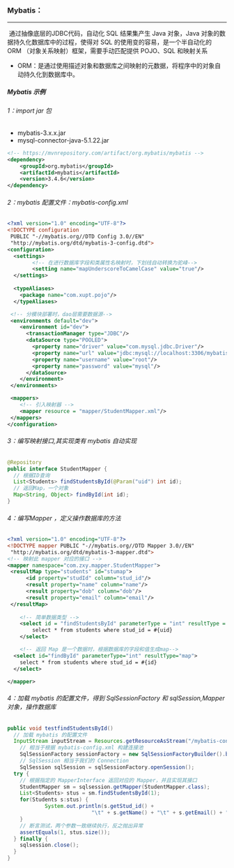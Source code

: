 ### Mybatis：

------

​	通过抽像底层的JDBC代码，自动化 SQL 结果集产生 Java 对象，Java 对象的数据持久化数据库中的过程，使得对 SQL 的使用变的容易，是一个半自动化的 ORM （对象关系映射）框架，需要手动匹配提供 POJO、SQL 和映射关系

- ORM：是通过使用描述对象和数据库之间映射的元数据，将程序中的对象自动持久化到数据库中。

##### Mybatis 示例

###### 1：import jar 包

- mybatis-3.x.x.jar
- mysql-connector-java-5.1.22.jar

```xml
<!-- https://mvnrepository.com/artifact/org.mybatis/mybatis -->
<dependency>
    <groupId>org.mybatis</groupId>
    <artifactId>mybatis</artifactId>
    <version>3.4.6</version>
</dependency>
```

###### 2：mybatis 配置文件：mybatis-config.xml

```xml
<?xml version="1.0" encoding="UTF-8"?>
<!DOCTYPE configuration
 PUBLIC "-//mybatis.org//DTD Config 3.0//EN"
 "http://mybatis.org/dtd/mybatis-3-config.dtd">
<configuration>
  <settings>
        <!-- 在进行数据库字段和类属性名映射时，下划线自动转换为驼峰-->
        <setting name="mapUnderscoreToCamelCase" value="true"/>
  </settings>
  
  <typeAliases>
    <package name="com.xupt.pojo"/>
  </typeAliases>

 <!-- 分模块部署时，dao层需要数据源-->
 <environments default="dev">
    <environment id="dev">
      <transactionManager type="JDBC"/>
      <dataSource type="POOLED">
        <property name="driver" value="com.mysql.jdbc.Driver"/>
        <property name="url" value="jdbc:mysql://localhost:3306/mybatis4?useSSL=true"/>
        <property name="username" value="root"/>
        <property name="password" value="mysql"/>
      </dataSource>
    </environment>
 </environments>

 <mappers>
    <!-- 引入映射器 -->
    <mapper resource = "mapper/StudentMapper.xml"/>
 </mappers>
</configuration>
```

###### 3：编写映射接口,其实现类有 mybatis 自动实现 

```java
@Repository
public interface StudentMapper {
  // 根据ID查询
  List<Students> findStudentsById(@Param("uid") int id);
  // 返回Map，一个对象
  Map<String, Object> findById(int id);
}
```

###### 4：编写Mapper ，定义操作数据库的方法

```xml
<?xml version="1.0" encoding="UTF-8"?>
<!DOCTYPE mapper PUBLIC "-//mybatis.org//DTD Mapper 3.0//EN"
 "http://mybatis.org/dtd/mybatis-3-mapper.dtd">
<!-- 映射此 mapper 对应的接口 -->
<mapper namespace="com.zxy.mapper.StudentMapper">
 <resultMap type="students" id="stumap">
      <id property="studId" column="stud_id"/>
      <result property="name" column="name"/>
      <result property="dob" column="dob"/>
      <result property="email" column="email"/>
 </resultMap>
 
	<!-- 简单数据类型 -->
	<select id = "findStudentsById" parameterType = "int" resultType = "students">
    	select * from students where stud_id = #{uid}
	</select>

	<!-- 返回 Map 是一个数据时，根据数据库的字段和值生成map-->
  <select id="findById" parameterType="int" resultType="map">
    select * from students where stud_id = #{id}
  </select>

</mapper>
```

###### 4：加载 mybatis 的配置文件，得到 SqlSessionFactory 和 sqlSession,Mapper对象，操作数据库

```java
public void testfindStudentsById()
  // 加载 mybatis 的配置文件
  InputStream inputStream = Resources.getResourceAsStream("/mybatis-config.xml");
	// 相当于根据 mybatis-config.xml 构建连接池
	SqlSessionFactory sessionFactory = new SqlSessionFactoryBuilder().build(inputStream);
	// SqlSession 相当于我们的 Connection
	SqlSession sqlSession = sqlSessionFactory.openSession();
  try {
    // 根据指定的 MapperInterface 返回对应的 Mapper，并且实现其接口
    StudentMapper sm = sqlsession.getMapper(StudentMapper.class);
    List<Students> stus = sm.findStudentsById(1);
    for(Students s:stus) {
     		System.out.println(s.getStud_id() +
                           "\t" + s.getName() + "\t" + s.getEmail() + "\t");
    }
    // 断言测试，两个参数一致继续执行，反之抛出异常
    assertEquals(1, stus.size());
  } finally {
    sqlsession.close();
  }
}
```